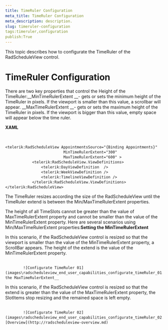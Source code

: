 ```yaml
---
title: TimeRuler Configuration
meta_title: TimeRuler Configuration
meta_description: description.
slug: timeruler-configuration
tags:timeruler,configuration
publish:True
---
```



This topic describes how to configurate the TimeRuler of the RadScheduleView control.

# TimeRuler Configuration

There are two key properties that control the Height of the TimeRuler:__MinTimeRulerExtent __- gets or sets the minimum height of the TimeRuler in pixels. If the viewport is smaller than this value, a scrollbar will appear.
          __MaxTimeRulerExtent __- gets or sets the maximum height of the TimeRuler in pixels. If the viewport is bigger than this value, empty space will appear below the time ruler.
          


 __XAML__
    

```XAML


<telerik:RadScheduleView AppointmentsSource="{Binding Appointments}"  
                          MinTimeRulerExtent="300" 
                          MaxTimeRulerExtent="600" >
            <telerik:RadScheduleView.ViewDefinitions>
                <telerik:DayViewDefinition  />
                <telerik:WeekViewDefinition />
                <telerik:TimelineViewDefinition />
            </telerik:RadScheduleView.ViewDefinitions>
</telerik:RadScheduleView>

```





The TimeRuler resizes according the size of the RadScheduleView until the TimeRuler extend is between the Min/MaxTimeRulerExtent properties.

The height of all TimeSlots cannot be greater than the value of MaxTimeRulerExtent property and cannot be smaller than the value of the MinTimeRulerExtent property. Here are several scenarios using Min/MaxTimeRulerExtent properties:__Setting the MinTimeRulerExtent__

In this scenario, if the RadScheduleView control is resized so that the viewport is smaller than the value of the MinTimeRulerExtent property, a ScrollBar appears. The height of the extend is the value of the MinTimeRulerExtent property.


               
            ![Configurate TimeRuler 01](images\radscheduleview_end_user_capabilities_configurate_timeRuler_01.png)__Setting the MaxTimeRulerExtent__

In this scenario, if the RadScheduleView control is resized so that the extend is greater than the value of the MaxTimeRulerExtent property, the SlotItems stop resizing and the remained space is left empty.




               
            ![Configurate TimeRuler 02](images\radscheduleview_end_user_capabilities_configurate_timeRuler_02.png)[Overview](http://radscheduleview-overview.md)
